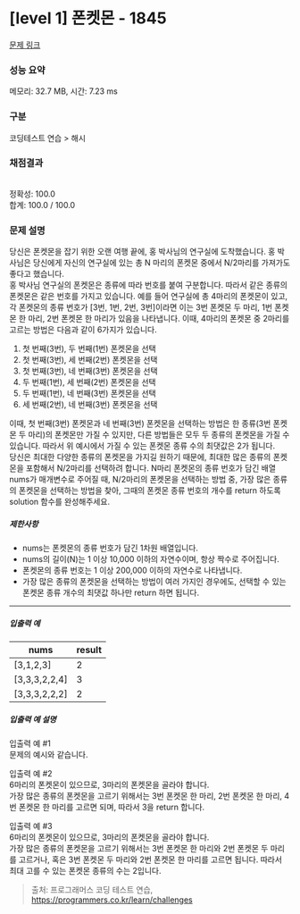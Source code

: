 # [level 1] 폰켓몬 - 1845 

[문제 링크](https://school.programmers.co.kr/learn/courses/30/lessons/1845) 

### 성능 요약

메모리: 32.7 MB, 시간: 7.23 ms

### 구분

코딩테스트 연습 > 해시

### 채점결과

<br/>정확성: 100.0<br/>합계: 100.0 / 100.0

### 문제 설명

<p style="user-select: auto;">당신은 폰켓몬을 잡기 위한 오랜 여행 끝에, 홍 박사님의 연구실에 도착했습니다. 홍 박사님은 당신에게 자신의 연구실에 있는 총 N 마리의 폰켓몬 중에서 N/2마리를 가져가도 좋다고 했습니다.<br style="user-select: auto;">
홍 박사님 연구실의 폰켓몬은 종류에 따라 번호를 붙여 구분합니다. 따라서 같은 종류의 폰켓몬은 같은 번호를 가지고 있습니다. 예를 들어 연구실에 총 4마리의 폰켓몬이 있고, 각 폰켓몬의 종류 번호가 [3번, 1번, 2번, 3번]이라면 이는 3번 폰켓몬 두 마리, 1번 폰켓몬 한 마리, 2번 폰켓몬 한 마리가 있음을 나타냅니다. 이때, 4마리의 폰켓몬 중 2마리를 고르는 방법은 다음과 같이 6가지가 있습니다.</p>

<ol style="user-select: auto;">
<li style="user-select: auto;">첫 번째(3번), 두 번째(1번) 폰켓몬을 선택</li>
<li style="user-select: auto;">첫 번째(3번), 세 번째(2번) 폰켓몬을 선택</li>
<li style="user-select: auto;">첫 번째(3번), 네 번째(3번) 폰켓몬을 선택</li>
<li style="user-select: auto;">두 번째(1번), 세 번째(2번) 폰켓몬을 선택</li>
<li style="user-select: auto;">두 번째(1번), 네 번째(3번) 폰켓몬을 선택</li>
<li style="user-select: auto;">세 번째(2번), 네 번째(3번) 폰켓몬을 선택</li>
</ol>

<p style="user-select: auto;">이때, 첫 번째(3번) 폰켓몬과 네 번째(3번) 폰켓몬을 선택하는 방법은 한 종류(3번 폰켓몬 두 마리)의 폰켓몬만 가질 수 있지만, 다른 방법들은 모두 두 종류의 폰켓몬을 가질 수 있습니다. 따라서 위 예시에서 가질 수 있는 폰켓몬 종류 수의 최댓값은 2가 됩니다.<br style="user-select: auto;">
당신은 최대한 다양한 종류의 폰켓몬을 가지길 원하기 때문에, 최대한 많은 종류의 폰켓몬을 포함해서 N/2마리를 선택하려 합니다. N마리 폰켓몬의 종류 번호가 담긴 배열 nums가 매개변수로 주어질 때, N/2마리의 폰켓몬을 선택하는 방법 중, 가장 많은 종류의 폰켓몬을 선택하는 방법을 찾아, 그때의 폰켓몬 종류 번호의 개수를 return 하도록 solution 함수를 완성해주세요.</p>

<h5 style="user-select: auto;">제한사항</h5>

<ul style="user-select: auto;">
<li style="user-select: auto;">nums는 폰켓몬의 종류 번호가 담긴 1차원 배열입니다.</li>
<li style="user-select: auto;">nums의 길이(N)는 1 이상 10,000 이하의 자연수이며, 항상 짝수로 주어집니다.</li>
<li style="user-select: auto;">폰켓몬의 종류 번호는 1 이상 200,000 이하의 자연수로 나타냅니다.</li>
<li style="user-select: auto;">가장 많은 종류의 폰켓몬을 선택하는 방법이 여러 가지인 경우에도, 선택할 수 있는 폰켓몬 종류 개수의 최댓값 하나만 return 하면 됩니다.</li>
</ul>

<hr style="user-select: auto;">

<h5 style="user-select: auto;">입출력 예</h5>
<table class="table" style="user-select: auto;">
        <thead style="user-select: auto;"><tr style="user-select: auto;">
<th style="user-select: auto;">nums</th>
<th style="user-select: auto;">result</th>
</tr>
</thead>
        <tbody style="user-select: auto;"><tr style="user-select: auto;">
<td style="user-select: auto;">[3,1,2,3]</td>
<td style="user-select: auto;">2</td>
</tr>
<tr style="user-select: auto;">
<td style="user-select: auto;">[3,3,3,2,2,4]</td>
<td style="user-select: auto;">3</td>
</tr>
<tr style="user-select: auto;">
<td style="user-select: auto;">[3,3,3,2,2,2]</td>
<td style="user-select: auto;">2</td>
</tr>
</tbody>
      </table>
<h5 style="user-select: auto;">입출력 예 설명</h5>

<p style="user-select: auto;">입출력 예 #1<br style="user-select: auto;">
문제의 예시와 같습니다.</p>

<p style="user-select: auto;">입출력 예 #2<br style="user-select: auto;">
6마리의 폰켓몬이 있으므로, 3마리의 폰켓몬을 골라야 합니다.<br style="user-select: auto;">
가장 많은 종류의 폰켓몬을 고르기 위해서는 3번 폰켓몬 한 마리, 2번 폰켓몬 한 마리, 4번 폰켓몬 한 마리를 고르면 되며, 따라서 3을 return 합니다.</p>

<p style="user-select: auto;">입출력 예 #3<br style="user-select: auto;">
6마리의 폰켓몬이 있으므로, 3마리의 폰켓몬을 골라야 합니다.<br style="user-select: auto;">
가장 많은 종류의 폰켓몬을 고르기 위해서는 3번 폰켓몬 한 마리와 2번 폰켓몬 두 마리를 고르거나, 혹은 3번 폰켓몬 두 마리와 2번 폰켓몬 한 마리를 고르면 됩니다. 따라서 최대 고를 수 있는 폰켓몬 종류의 수는 2입니다.</p>


> 출처: 프로그래머스 코딩 테스트 연습, https://programmers.co.kr/learn/challenges